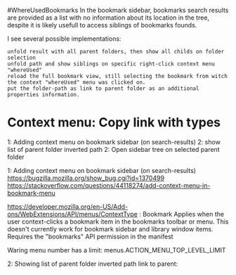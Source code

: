 #WhereUsedBookmarks
In the bookmark sidebar, bookmarks search results are provided as a list
with no information about its location in the tree,
despite it is likely usefull to access siblings of bookmarks founds.

I see several possible implementations:

    unfold result with all parent folders, then show all childs on folder selection
    unfold path and show siblings on specific right-click context menu "whereUsed"
    reload the full bookmark view, still selecting the bookmark from witch the context "whereUsed" menu was clicked on.
    put the folder-path as link to parent folder as an additional properties information.

# Context menu: Copy link with types

1: Adding context menu on bookmark sidebar (on search-results)
2: show list of parent folder inverted path
2: Open sidebar tree on selected parent folder

1: Adding context menu on bookmark sidebar (on search-results)
https://bugzilla.mozilla.org/show_bug.cgi?id=1370499
https://stackoverflow.com/questions/44118274/add-context-menu-in-bookmark-menu

https://developer.mozilla.org/en-US/Add-ons/WebExtensions/API/menus/ContextType :
Bookmark
Applies when the user context-clicks a bookmark item in the bookmarks toolbar or menu. 
This doesn't currently work for bookmark sidebar and library window items. 
Requires the "bookmarks" API permission in the manifest

Waring menu number has a limit: menus.ACTION_MENU_TOP_LEVEL_LIMIT

2: Showing list of parent folder inverted path
link to parent: 




